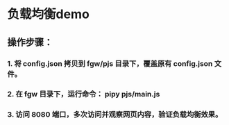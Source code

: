 # 负载均衡demo  
## 操作步骤：   
### 1. 将 config.json 拷贝到 fgw/pjs 目录下，覆盖原有 config.json 文件。  
### 2. 在 fgw 目录下，运行命令： pipy pjs/main.js  
### 3. 访问 8080 端口，多次访问并观察网页内容，验证负载均衡效果。    
